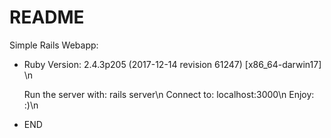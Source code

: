 # README

Simple Rails Webapp: 

* Ruby Version: 2.4.3p205 (2017-12-14 revision 61247) [x86_64-darwin17] \n

	Run the server with:  rails server\n
	Connect to:           localhost:3000\n
	Enjoy:                :)\n

* END
